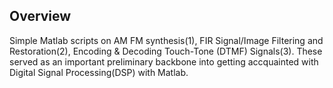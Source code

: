 ## Overview
Simple Matlab scripts on AM FM synthesis(1), FIR Signal/Image Filtering and Restoration(2), Encoding & Decoding Touch-Tone (DTMF) Signals(3).
These served as an important preliminary backbone into getting accquainted with Digital Signal Processing(DSP) with Matlab.
